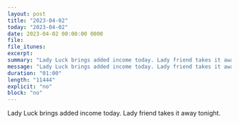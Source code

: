 ```yaml
---
layout: post
title: "2023-04-02"
today: "2023-04-02"
date: 2023-04-02 00:00:00 0000
file:
file_itunes:
excerpt:
summary: "Lady Luck brings added income today. Lady friend takes it away tonight."
message: "Lady Luck brings added income today. Lady friend takes it away tonight."
duration: "01:00"
length: "11444"
explicit: "no"
block: "no"
---
```

Lady Luck brings added income today. Lady friend takes it away tonight.

